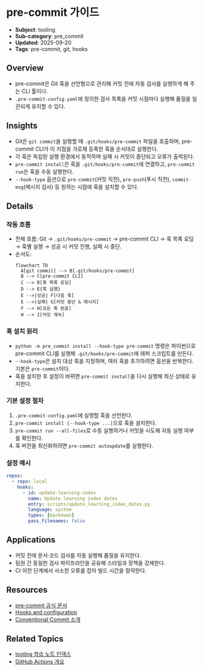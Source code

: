 # pre-commit 가이드

- **Subject**: tooling
- **Sub-category**: pre_commit
- **Updated**: 2025-09-20
- **Tags**: pre-commit, git, hooks

## Overview
- pre-commit은 Git 훅을 선언형으로 관리해 커밋 전에 자동 검사를 실행하게 해 주는 CLI 툴이다.
- `.pre-commit-config.yaml`에 정의한 검사 목록을 커밋 시점마다 실행해 품질을 일관되게 유지할 수 있다.

## Insights
- Git은 `git commit`을 실행할 때 `.git/hooks/pre-commit` 파일을 호출하며, pre-commit CLI가 이 지점을 가로채 등록한 훅을 순서대로 실행한다.
- 각 훅은 독립된 실행 환경에서 동작하며 실패 시 커밋이 중단되고 오류가 출력된다.
- `pre-commit install`은 훅을 `.git/hooks/pre-commit`에 연결하고, `pre-commit run`은 훅을 수동 실행한다.
- `--hook-type` 옵션으로 `pre-commit`(커밋 직전), `pre-push`(푸시 직전), `commit-msg`(메시지 검사) 등 원하는 시점에 훅을 설치할 수 있다.

## Details

### 작동 흐름
- 전체 흐름: Git → `.git/hooks/pre-commit` → pre-commit CLI → 훅 목록 로딩 → 훅별 실행 → 성공 시 커밋 진행, 실패 시 중단.
- 순서도:
  ```mermaid
  flowchart TD
    A[git commit] --> B[.git/hooks/pre-commit]
    B --> C[pre-commit CLI]
    C --> D[훅 목록 로딩]
    D --> E{훅 실행}
    E -->|성공| F[다음 훅]
    E -->|실패| G[커밋 중단 & 메시지]
    F --> H[모든 훅 완료]
    H --> I[커밋 계속]
  ```

### 훅 설치 원리
- `python -m pre_commit install --hook-type pre-commit` 명령은 파이썬으로 pre-commit CLI를 실행해 `.git/hooks/pre-commit`에 래퍼 스크립트를 만든다.
- `--hook-type`은 설치 대상 훅을 지정하며, 여러 훅을 추가하려면 옵션을 반복한다. 기본은 `pre-commit`이다.
- 훅을 설치한 후 설정이 바뀌면 `pre-commit install`을 다시 실행해 최신 상태로 유지한다.

### 기본 설정 절차
1. `.pre-commit-config.yaml`에 실행할 훅을 선언한다.
2. `pre-commit install [--hook-type ...]`으로 훅을 설치한다.
3. `pre-commit run --all-files`로 수동 실행하거나 커밋을 시도해 자동 실행 여부를 확인한다.
4. 훅 버전을 최신화하려면 `pre-commit autoupdate`를 실행한다.

### 설정 예시
```yaml
repos:
  - repo: local
    hooks:
      - id: update-learning-index
        name: Update learning index dates
        entry: scripts/update_learning_index_dates.py
        language: system
        types: [markdown]
        pass_filenames: false
```

## Applications
- 커밋 전에 문서·코드 검사를 자동 실행해 품질을 유지한다.
- 팀원 간 동일한 검사 파이프라인을 공유해 스타일과 정책을 강제한다.
- CI 이전 단계에서 사소한 오류를 잡아 빌드 시간을 절약한다.

## Resources
- [pre-commit 공식 문서](https://pre-commit.com/)
- [Hooks and configuration](https://pre-commit.com/#hooks)
- [Conventional Commit 소개](https://www.conventionalcommits.org/)

## Related Topics
- [tooling 학습 노트 인덱스](../index.md)
- [GitHub Actions 개요](../../ci_cd/github_actions/GitHub%20Actions%20개요.md)
